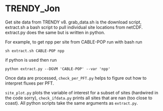 # TRENDY_Jon

Get site data from TRENDY v8. grab_data.sh is the download script,
extract.sh a bash script to pull individual site locations from netCDF.
extract.py does the same but is written in python.

For example, to get npp per site from CABLE-POP run with bash run

```sh extract.sh CABLE-POP npp```

if python is used then run

``` python extract.py --DGVM 'CABLE-POP' --var 'npp' ``` 

Once data are processed, ```check_per_PFT.py``` helps to figure out
how to interpret fluxes per PFT. 

```site_plot.py``` plots the variable of interest for a subset of sites 
(hardwired in the code sorry), ```check_ifdata.py``` prints all sites that 
are nan (too close to coast). All python scripts take the same arguments as 
```extract.py```.
